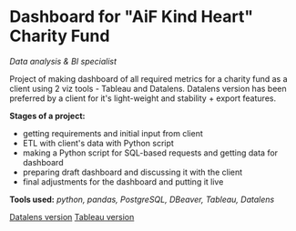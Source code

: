 # Dashboard for "AiF Kind Heart" Charity Fund
*Data analysis & BI specialist* 

Project of making dashboard of all required metrics for a charity fund as a client using 2 viz tools - Tableau and Datalens.
Datalens version has been preferred by a client for it's light-weight and stability + export features. 

**Stages of a project:**
- getting requirements and initial input from client
- ETL with client's data with Python script
- making a  Python script for SQL-based requests and getting data for dashboard
- preparing draft dashboard and discussing it with the client
- final adjustments for the dashboard and putting it live

**Tools used:**
*python, pandas, PostgreSQL, DBeaver, Tableau, Datalens*

[Datalens version](https://datalens.yandex/dome50wt9xpo0)
[Tableau version](https://public.tableau.com/shared/KJNHFS5HB?:display_count=n&:origin=viz_share_link)


